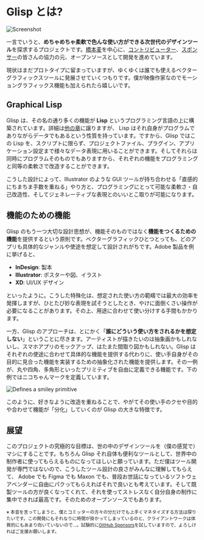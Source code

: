 # Glisp とは?

![Screenshot](/_media/screenshot.png)

一言でいうと、**めちゃめちゃ柔軟で色んな使い方ができる次世代のデザインツール**を探求するプロジェクトです。[橋本麦](https://baku89.com)を中心に、[コントリビューター](https://github.com/baku89/glisp/graphs/contributors)、[スポンサー](https://github.com/sponsors/baku89?o=sd&sc=t)の皆さんの協力の元、オープンソースとして開発を進めています。

現状はまだプロトタイプに留まっていますが、ゆくゆくは誰でも使えるベクターグラフィックスツールに発展させていくつもりです。僕が映像作家なのでモーショングラフィックス機能も加えられたら嬉しいです。

## Graphical Lisp

Glisp は、その名の通り多くの機能が **Lisp** というプログラミング言語の上に構築されています。詳細は[他の章](why-lisp)に譲りますが、 Lisp はそれ自身がプログラムでありながらデータでもあるという性質を持っています。ですから、Glisp ではこの Lisp を、スクリプトに限らず、プロジェクトファイル、プラグイン、アプリケーション設定まで様々なデータ表現に用いることができます。そしてそれらは同時にプログラムそのものでもありますから、それぞれの機能をプログラミングと同等の柔軟さで改造することができます。

こうした設計によって、Illustrator のような GUI ツールが持ち合わせる「直感的にちまちま手数を重ねる」やり方と、プログラミングにとって可能な柔軟さ・自己改造性、そしてジェネレーティブな表現とのいいとこ取りが可能になります。

## 機能のための機能

Glisp のもう一つ大切な設計思想が、機能そのものではなく**機能をつくるための機能**を提供するという原則です。ベクターグラフィックひとつとっても、どのアプリも具体的なジャンルや使途を想定して設計されがちです。Adobe 製品を例に挙げると、

- **InDesign**: 製本
- **Illustrator**: ポスターや図、イラスト
- **XD**: UI/UX デザイン

といったように。こうした特殊化は、想定された使い方の範疇では最大の効率を発揮しますが、ひとたび妙な表現を試そうとしたとき、やけに面倒くさい操作が必要になることがあります。その上、用途に合わせて使い分けする手間もかかります。

一方、Glisp のアプローチは、とにかく「**誰にどういう使い方をされるかを想定しない**」ということに尽きます。アーティストが描きたいのは抽象画かもしれないし、スマホアプリのモックアップ、はたまた間取り図かもしれない。Glisp はそれぞれの使途に合わせて具体的な機能を提供する代わりに、使い手自身がその目的に見合った機能を実装するための抽象化された機能を提供します。その一例が、丸や四角、多角形といったプリミティブを自由に定義できる機能です。下の例ではニコちゃんマークを定義しています。

![Defines a smiley primitive](/_media/smikey-primitive.gif)

このように、好きなように改造を重ねることで、やがてその使い手のクセや目的や合わせて機能が「分化」していくのが Glisp の大きな特徴です。

## 展望

このプロジェクトの究極的な目標は、世の中のデザインツールを（僕の感覚で）マシにすることです。もちろん Glisp それ自体も便利なツールとして、世界中の制作者に使ってもらえるものになってほしいと願っています。ただ僕はツール開発が専門ではないので、こうしたツール設計の良さがみんなに理解してもらえて、 Adobe でも Figma でも Maxon でも、普段お世話になっているソフトウェアベンダーに自由にパクってもらえればそれで良いとも考えています。そして既製ツールの方が良くなってくれて、それを使ってストレスなく自分自身の制作に集中できれば最高です。そのためのオープンソースでもあります。

<small>※ 本音を言ってしまうと、僕とコミッターの方々の分だけでも上手くマネタイズする方法は探りたいです。この開発にもそれなりに時間が掛かってしまっているのと、クライアントワークは体質的にもあまり向いていないので…。試験的に[GitHub Sponsors](https://github.com/sponsors/baku89?o=sd&sc=t)を試していますので、よろしければご支援お願いします。</small>

